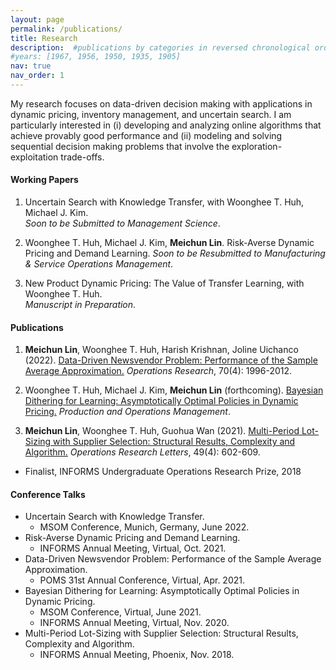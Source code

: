 ```yaml
---
layout: page
permalink: /publications/
title: Research
description:  #publications by categories in reversed chronological order. generated by jekyll-scholar.
#years: [1967, 1956, 1950, 1935, 1905]
nav: true
nav_order: 1 
--- 
```


My research focuses on data-driven decision making with applications in dynamic pricing, inventory management, and uncertain search. I am particularly interested in (i) developing and analyzing online algorithms that achieve provably good performance and (ii) modeling and solving sequential decision making problems that involve the exploration-exploitation trade-offs.  

#### Working Papers  

1.  Uncertain Search with Knowledge Transfer, with Woonghee T. Huh, Michael J. Kim.   
     *Soon to be Submitted to Management Science*.
      
2. Woonghee T. Huh, Michael J. Kim, **Meichun Lin**. Risk-Averse Dynamic Pricing and Demand Learning.
 *Soon to be Resubmitted to Manufacturing & Service Operations Management*.  

3.  New Product Dynamic Pricing: The Value of Transfer Learning, with Woonghee T. Huh.  
      *Manuscript in Preparation*.


#### Publications 
1. **Meichun Lin**, Woonghee T. Huh, Harish Krishnan, Joline Uichanco (2022). [Data-Driven Newsvendor Problem: Performance of the Sample Average Approximation.](https://doi.org/10.1287/opre.2022.2307)  *Operations Research*, 70(4): 1996-2012. 

2. Woonghee T. Huh, Michael J. Kim, **Meichun Lin** (forthcoming). [Bayesian Dithering for Learning: Asymptotically Optimal Policies in Dynamic Pricing.](https://doi.org/10.1111/poms.13786)  *Production and Operations Management*.  

3. **Meichun Lin**, Woonghee T. Huh, Guohua Wan (2021). [Multi-Period Lot-Sizing with Supplier Selection: Structural Results, Complexity and Algorithm.](https://doi.org/10.1016/j.orl.2021.05.013) *Operations Research Letters*, 49(4): 602-609.
  * Finalist, INFORMS Undergraduate Operations Research Prize, 2018

 
#### Conference Talks 
 * Uncertain Search with Knowledge Transfer.
     * MSOM Conference, Munich, Germany, June 2022.
 * Risk-Averse Dynamic Pricing and Demand Learning.
     * INFORMS Annual Meeting, Virtual, Oct. 2021. 
 * Data-Driven Newsvendor Problem: Performance of the Sample Average Approximation.
     * POMS 31st Annual	Conference, Virtual, Apr. 2021. 
 * Bayesian Dithering for Learning: Asymptotically Optimal Policies in Dynamic Pricing.
     * MSOM Conference, Virtual, June 2021.
     * INFORMS Annual Meeting, Virtual, Nov. 2020.  
 * Multi-Period Lot-Sizing with Supplier Selection: Structural Results, Complexity and Algorithm.
     * INFORMS Annual Meeting, Phoenix, Nov. 2018.
 


<!-- _pages/publications.md
<div class="publications">

{%- for y in page.years %}
  <h2 class="year">{{y}}</h2>
  {% bibliography -f papers -q @*[year={{y}}]* %}
{% endfor %}

</div>
 -->